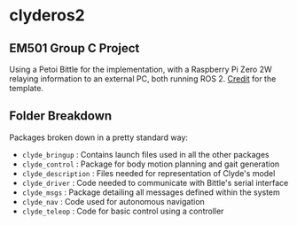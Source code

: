 # clyderos2
## EM501 Group C Project

Using a Petoi Bittle for the implementation, with a Raspberry Pi Zero 2W relaying information to an external PC, both running ROS 2. [Credit](https://www.allisonthackston.com/articles/vscode_docker_ros2.html) for the template.

## Folder Breakdown
Packages broken down in a pretty standard way:

- `clyde_bringup` : Contains launch files used in all the other packages
- `clyde_control` : Package for body motion planning and gait generation
- `clyde_description` : Files needed for representation of Clyde's model
- `clyde_driver` : Code needed to communicate with Bittle's serial interface
- `clyde_msgs` : Package detailing all messages defined within the system
- `clyde_nav` : Code used for autonomous navigation
- `clyde_teleop` : Code for basic control using a controller
